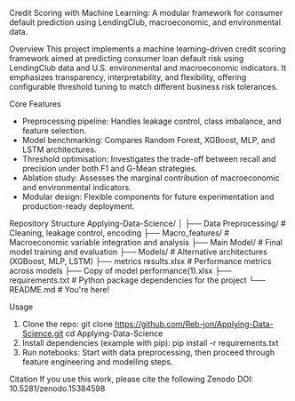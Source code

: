 Credit Scoring with Machine Learning:
A modular framework for consumer default prediction using LendingClub, macroeconomic, and environmental data.

Overview
This project implements a machine learning–driven credit scoring framework aimed at predicting consumer loan default risk using LendingClub data and U.S. environmental and macroeconomic indicators. 
It emphasizes transparency, interpretability, and flexibility, offering configurable threshold tuning to match different business risk tolerances.

Core Features
- Preprocessing pipeline: Handles leakage control, class imbalance, and feature selection.
- Model benchmarking: Compares Random Forest, XGBoost, MLP, and LSTM architectures.
- Threshold optimisation: Investigates the trade-off between recall and precision under both F1 and G-Mean strategies.
- Ablation study: Assesses the marginal contribution of macroeconomic and environmental indicators.
- Modular design: Flexible components for future experimentation and production-ready deployment.

Repository Structure
Applying-Data-Science/
│
├── Data Preprocessing/       # Cleaning, leakage control, encoding
├── Macro_features/           # Macroeconomic variable integration and analysis
├── Main Model/               # Final model training and evaluation
├── Models/                   # Alternative architectures (XGBoost, MLP, LSTM)
├── metrics results.xlsx      # Performance metrics across models
├── Copy of model performance(1).xlsx
├── requirements.txt          # Python package dependencies for the project
└── README.md                 # You're here!

Usage
1. Clone the repo:
  git clone https://github.com/Reb-jon/Applying-Data-Science.git
  cd Applying-Data-Science
2. Install dependencies (example with pip):
   pip install -r requirements.txt
3. Run notebooks:
  Start with data preprocessing, then proceed through feature engineering and modelling steps.

Citation
If you use this work, please cite the following Zenodo DOI: 10.5281/zenodo.15384598




